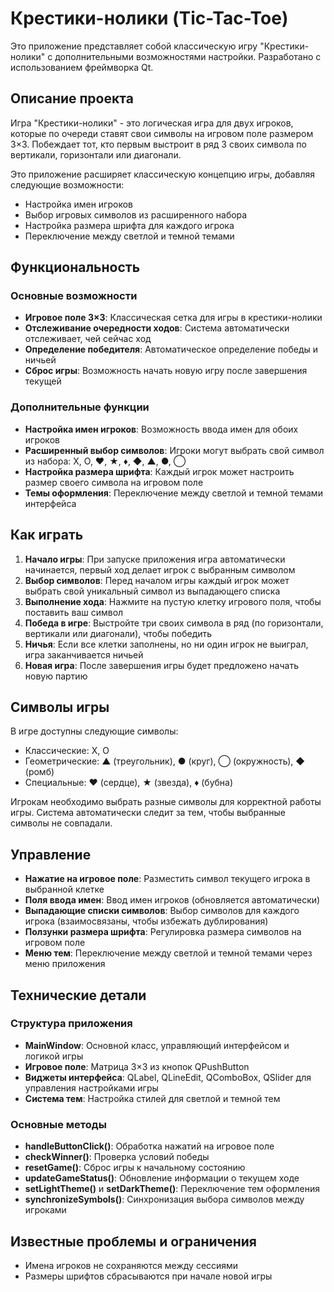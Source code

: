 # Крестики-нолики (Tic-Tac-Toe)

Это приложение представляет собой классическую игру "Крестики-нолики" с дополнительными возможностями настройки. Разработано с использованием фреймворка Qt.

## Описание проекта

Игра "Крестики-нолики" - это логическая игра для двух игроков, которые по очереди ставят свои символы на игровом поле размером 3×3. Побеждает тот, кто первым выстроит в ряд 3 своих символа по вертикали, горизонтали или диагонали.

Это приложение расширяет классическую концепцию игры, добавляя следующие возможности:
- Настройка имен игроков
- Выбор игровых символов из расширенного набора
- Настройка размера шрифта для каждого игрока
- Переключение между светлой и темной темами

## Функциональность

### Основные возможности
- **Игровое поле 3×3**: Классическая сетка для игры в крестики-нолики
- **Отслеживание очередности ходов**: Система автоматически отслеживает, чей сейчас ход
- **Определение победителя**: Автоматическое определение победы и ничьей
- **Сброс игры**: Возможность начать новую игру после завершения текущей

### Дополнительные функции
- **Настройка имен игроков**: Возможность ввода имен для обоих игроков
- **Расширенный выбор символов**: Игроки могут выбрать свой символ из набора: X, O, ♥, ★, ♦, ◆, ▲, ●, ◯
- **Настройка размера шрифта**: Каждый игрок может настроить размер своего символа на игровом поле
- **Темы оформления**: Переключение между светлой и темной темами интерфейса

## Как играть

1. **Начало игры**: При запуске приложения игра автоматически начинается, первый ход делает игрок с выбранным символом
2. **Выбор символов**: Перед началом игры каждый игрок может выбрать свой уникальный символ из выпадающего списка
3. **Выполнение хода**: Нажмите на пустую клетку игрового поля, чтобы поставить ваш символ
4. **Победа в игре**: Выстройте три своих символа в ряд (по горизонтали, вертикали или диагонали), чтобы победить
5. **Ничья**: Если все клетки заполнены, но ни один игрок не выиграл, игра заканчивается ничьей
6. **Новая игра**: После завершения игры будет предложено начать новую партию

## Символы игры

В игре доступны следующие символы:
- Классические: X, O
- Геометрические: ▲ (треугольник), ● (круг), ◯ (окружность), ◆ (ромб)
- Специальные: ♥ (сердце), ★ (звезда), ♦ (бубна)

Игрокам необходимо выбрать разные символы для корректной работы игры. Система автоматически следит за тем, чтобы выбранные символы не совпадали.

## Управление

- **Нажатие на игровое поле**: Разместить символ текущего игрока в выбранной клетке
- **Поля ввода имен**: Ввод имен игроков (обновляется автоматически)
- **Выпадающие списки символов**: Выбор символов для каждого игрока (взаимосвязаны, чтобы избежать дублирования)
- **Ползунки размера шрифта**: Регулировка размера символов на игровом поле
- **Меню тем**: Переключение между светлой и темной темами через меню приложения

## Технические детали

### Структура приложения
- **MainWindow**: Основной класс, управляющий интерфейсом и логикой игры
- **Игровое поле**: Матрица 3×3 из кнопок QPushButton
- **Виджеты интерфейса**: QLabel, QLineEdit, QComboBox, QSlider для управления настройками игры
- **Система тем**: Настройка стилей для светлой и темной тем

### Основные методы
- **handleButtonClick()**: Обработка нажатий на игровое поле
- **checkWinner()**: Проверка условий победы
- **resetGame()**: Сброс игры к начальному состоянию
- **updateGameStatus()**: Обновление информации о текущем ходе
- **setLightTheme()** и **setDarkTheme()**: Переключение тем оформления
- **synchronizeSymbols()**: Синхронизация выбора символов между игроками

## Известные проблемы и ограничения
- Имена игроков не сохраняются между сессиями
- Размеры шрифтов сбрасываются при начале новой игры

